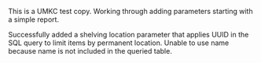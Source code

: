 This is a UMKC test copy. Working through adding parameters starting with a simple report. 

Successfully added a shelving location parameter that applies UUID in the SQL query to limit items by permanent location. Unable to use name because name is not included in the queried table. 
